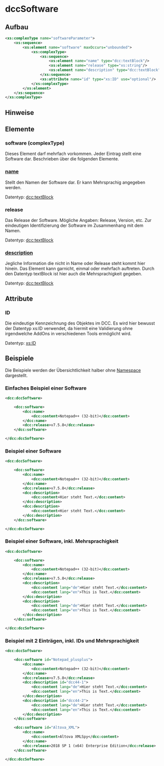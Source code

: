 # dccSoftware


## Aufbau
```xml
<xs:complexType name="softwareParameter">
    <xs:sequence>
        <xs:element name="software" maxOccurs="unbounded">
            <xs:complexType>
                <xs:sequence>
                    <xs:element name="name" type="dcc:textBlock"/>
                    <xs:element name="release" type="xs:string"/>
                    <xs:element name="description" type="dcc:textBlock" minOccurs="0" maxOccurs="unbounded" />
                </xs:sequence>
                <xs:attribute name="id" type="xs:ID" use="optional"/>
            </xs:complexType>
        </xs:element>
    </xs:sequence>
</xs:complexType>
```

## Hinweise

## Elemente

### software (complexType)
Dieses Element darf mehrfach vorkommen. Jeder Eintrag stellt eine Software dar. Beschrieben über die folgenden Elemente.

### [name](../complexTypes/textBlock.md)
Stellt den Namen der Software dar. Er kann Mehrsprachig angegeben werden.

Datentyp: [dcc:textBlock](../complexTypes/textBlock.md)

### release
Das Release der Software. Mögliche Angaben: Release, Version, etc. Zur eindeutigen Identifizierung der Software im Zusammenhang mit dem Namen. 

Datentyp: [dcc:textBlock](../complexTypes/textBlock.md)

### [description](../complexTypes/textBlock.md)
Jegliche Information die nicht in Name oder Release steht kommt hier hinein. Das Element kann garnicht, einmal oder mehrfach auftreten. Durch den Datentyp textBlock ist hier auch die Mehrsprachigkeit gegeben.

Datentyp: [dcc:textBlock](../complexTypes/textBlock.md)

## Attribute

### ID
Die eindeutige Kennzeichnung des Objektes im DCC. Es wird hier bewusst der Datentyp xs:ID verwendet, da hiermit eine Validierung ohne irgendwelche AddOns in verschiedenen Tools ermöglicht wird. 

Datentyp: [xs:ID](../xsd/xs-ID.md)

## Beispiele
Die Beispiele werden der Übersichtlichkeit halber ohne [Namespace](../namespace.md) dargestellt.


### Einfaches Beispiel einer Software
```xml
<dcc:dccSoftware>

    <dcc:software>
        <dcc:name>
            <dcc:content>Notepad++ (32-bit)</dcc:content>
        </dcc:name>
        <dcc:release>v7.5.8</dcc:release>
    </dcc:software>

</dcc:dccSoftware>
```

### Beispiel einer Software
```xml
<dcc:dccSoftware>

    <dcc:software>
        <dcc:name>
            <dcc:content>Notepad++ (32-bit)</dcc:content>
        </dcc:name>
        <dcc:release>v7.5.8</dcc:release>
        <dcc:description>
            <dcc:content>Hier steht Text.</dcc:content>
        </dcc:description>
        <dcc:description>
            <dcc:content>Hier steht Text.</dcc:content>
        </dcc:description>
    </dcc:software>

</dcc:dccSoftware>
```

### Beispiel einer Software, inkl. Mehrsprachigkeit
```xml
<dcc:dccSoftware>

    <dcc:software>
        <dcc:name>
            <dcc:content>Notepad++ (32-bit)</dcc:content>
        </dcc:name>
        <dcc:release>v7.5.8</dcc:release>
        <dcc:description>
            <dcc:content lang="de">Hier steht Text.</dcc:content>
            <dcc:content lang="en">This is Text.</dcc:content>
        </dcc:description>
        <dcc:description>
            <dcc:content lang="de">Hier steht Text.</dcc:content>
            <dcc:content lang="en">This is Text.</dcc:content>
        </dcc:description>
    </dcc:software>

</dcc:dccSoftware>
```

### Beispiel mit 2 Einträgen, inkl. IDs und Mehrsprachigkeit
```xml
<dcc:dccSoftware>

    <dcc:software id="Notepad_plusplus">
        <dcc:name>
            <dcc:content>Notepad++ (32-bit)</dcc:content>
        </dcc:name>
        <dcc:release>v7.5.8</dcc:release>
        <dcc:description id="dcc44-1">
            <dcc:content lang="de">Hier steht Text.</dcc:content>
            <dcc:content lang="en">This is Text.</dcc:content>
        </dcc:description>
        <dcc:description id="dcc44-2">
            <dcc:content lang="de">Hier steht Text.</dcc:content>
            <dcc:content lang="en">This is Text.</dcc:content>
        </dcc:description>
    </dcc:software>

    <dcc:software id="Altova_XML">
        <dcc:name>
            <dcc:content>Altova XMLSpy</dcc:content>
        </dcc:name>
        <dcc:release>2018 SP 1 (x64) Enterprise Edition</dcc:release>
    </dcc:software>

</dcc:dccSoftware>
```


